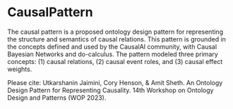 # CausalPattern
The causal pattern is a proposed ontology design pattern for representing the structure and semantics
of causal relations. This pattern is grounded in the concepts defined and used by the CausalAI community,
with Causal Bayesian Networks and do-calculus. The pattern modeled three primary concepts: (1) causal
relations, (2) causal event roles, and (3) causal effect weights. 

Please cite: Utkarshanin Jaimini, Cory Henson, & Amit Sheth. An Ontology Design Pattern for Representing Causality. 14th Workshop on Ontology Design and Patterns (WOP 2023).
